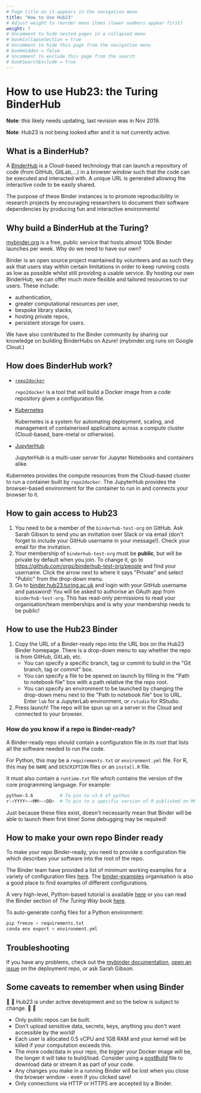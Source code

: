 ```yaml
---
# Page title as it appears in the navigation menu
title: "How to Use Hub23"
# Adjust weight to reorder menu items (lower numbers appear first)
weight: 7
# Uncomment to hide nested pages in a collapsed menu
# bookCollapseSection = true
# Uncomment to hide this page from the navigation menu
# bookHidden = false
# Uncomment to exclude this page from the search
# bookSearchExclude = true
---
```


# How to use Hub23: the Turing BinderHub

**Note**: this likely needs updating, last revision was in Nov 2019.

**Note**: Hub23 is not being looked after and it is not currently active.

## What is a BinderHub?

A [BinderHub](https://binderhub.readthedocs.io/en/latest/index.html) is a Cloud-based technology that can launch a repository of code (from GitHub, GitLab,...) in a browser window such that the code can be executed and interacted with.
A unique URL is generated allowing the interactive code to be easily shared.

The purpose of these Binder instances is to promote reproducibility in research projects by encouraging researchers to document their software dependencies by producing fun and interactive environments!

## Why build a BinderHub at the Turing?

[mybinder.org](https://mybinder.org/) is a free, public service that hosts almost 100k Binder launches per week.
Why do we need to have our own?

Binder is an open source project maintained by volunteers and as such they ask that users stay within certain limitations in order to keep running costs as low as possible whilst still providing a usable service.
By hosting our own BinderHub, we can offer much more flexible and tailored resources to our users.
These include:

- authentication,
- greater computational resources per user,
- bespoke library stacks,
- hosting private repos,
- persistent storage for users.

We have also contributed to the Binder community by sharing our knowledge on building BinderHubs on Azure!
(mybinder.org runs on Google Cloud.)

## How does BinderHub work?

- [`repo2docker`](https://repo2docker.readthedocs.io/en/latest/?badge=latest)

  `repo2docker` is a tool that will build a Docker image from a code repository given a configuration file.

- [Kubernetes](https://kubernetes.io/)

  Kubernetes is a system for automating deployment, scaling, and management of containerised applications across a compute cluster (Cloud-based, bare-metal or otherwise).

- [JupyterHub](https://jupyter.org/hub)

  JupyterHub is a multi-user server for Jupyter Notebooks and containers alike.

Kubernetes provides the compute resources from the Cloud-based cluster to run a container built by `repo2docker`.
The JupyterHub provides the browser-based environment for the container to run in and connects your browser to it.

## How to gain access to Hub23

1. You need to be a member of the `binderhub-test-org` on GitHub.
   Ask Sarah Gibson to send you an invitation over Slack or via email (don't forget to include your GitHub username in your message!).
   Check your email for the invitation.
1. Your membership of `binderhub-test-org` must be **public**, but will be private by default when you join.
   To change it, go to <https://github.com/orgs/binderhub-test-org/people> and find your username.
   Click the arrow next to where it says "Private" and select "Public" from the drop-down menu.
1. Go to [binder.hub23.turing.ac.uk](http://binder.hub23.turing.ac.uk) and login with your GitHub username and password!
   You will be asked to authorise an OAuth app from `binderhub-test-org`.
   This has read-only permissions to read your organisation/team memberships and is why your membership needs to be public!

## How to use the Hub23 Binder

1. Copy the URL of a Binder-ready repo into the URL box on the Hub23 Binder homepage.
   There is a drop-down menu to say whether the repo is from GitHub, GitLab, etc.
   - You can specify a specific branch, tag or commit to build in the "Git branch, tag or commit" box.
   - You can specify a file to be opened on launch by filling in the "Path to notebook file" box with a path relative the the repo root.
   - You can specify an environment to be launched by changing the drop-down menu next to the "Path to notebook file" box to URL.
     Enter `lab` for a JupyterLab environment, or `rstudio` for RStudio.
1. Press launch!
   The repo will be spun up on a server in the Cloud and connected to your browser.

### How do you know if a repo is Binder-ready?

A Binder-ready repo should contain a configuration file in its root that lists all the software needed to run the code.

For Python, this may be a `requirements.txt` or `environment.yml` file.
For R, this may be `NAME` and `DESCRIPTION` files or an `install.R` file.

It must also contain a `runtime.txt` file which contains the version of the core programming language.
For example:

```bash
python-3.6          # To pin to v3.6 of python
r-<YYYY>-<MM>-<DD>  # To pin to a specific version of R published on MRAN
```

Just because these files exist, doesn't necessarily mean that Binder will be able to launch them first time!
Some debugging may be required!

## How to make your own repo Binder ready

To make your repo Binder-ready, you need to provide a configuration file which describes your software into the root of the repo.

The Binder team have provided a list of minimum working examples for a variety of configuration files [here](https://mybinder.readthedocs.io/en/latest/config_files.html#configuration-files).
The [binder-examples](https://github.com/binder-examples) organisation is also a good place to find examples of different configurations.

A very high-level, Python-based tutorial is available [here](https://bit.ly/zero-to-binder-solo) or you can read the Binder section of _The Turing Way_ book [here](https://the-turing-way.netlify.com/reproducible_environments/reproducible_environments.html#binder-1).

To auto-generate config files for a Python environment:

```bash
pip freeze > requirements.txt
conda env export > environment.yml
```

## Troubleshooting

If you have any problems, check out the [mybinder documentation](https://mybinder.readthedocs.io/en/latest/), [open an issue](https://github.com/alan-turing-institute/hub23-deploy/issues/new) on the deployment repo, or ask Sarah Gibson.

## Some caveats to remember when using Binder

🚧 🚧 Hub23 is under active development and so the below is subject to change. 🚧 🚧

- Only public repos can be built.
- Don't upload sensitive data, secrets, keys, anything you don't want accessible by the world!
- Each user is allocated 0.5 vCPU and 1GB RAM and your kernel will be killed if your computation exceeds this.
- The more code/data in your repo, the bigger your Docker image will be, the longer it will take to build/load.
  Consider using a [postBuild](https://mybinder.readthedocs.io/en/latest/config_files.html#postbuild-run-code-after-installing-the-environment) file to download data or stream it as part of your code.
- Any changes you make in a running Binder will be lost when you close the browser window - even if you clicked save!
- Only connections via HTTP or HTTPS are accepted by a Binder.
